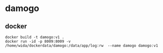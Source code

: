 # damogo



## docker

```
docker build -t damogo:v1 .
docker run -id -p 8009:8009 -v /home/wida/dockerdata/damogo:/data/app/log:rw  --name damogo damogo:v1
```
